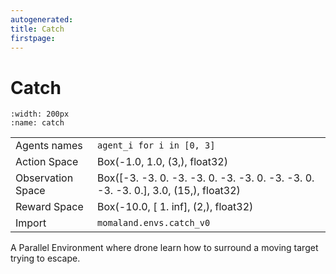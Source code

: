 ```yaml
---
autogenerated:
title: Catch
firstpage:
---
```


# Catch
```{figure} ../_static/gifs/catch.gif
:width: 200px
:name: catch
```
|   |   |
|---|---|
| Agents names | `agent_i for i in [0, 3]` |
| Action Space | Box(-1.0, 1.0, (3,), float32) |
| Observation Space | Box([-3. -3.  0. -3. -3.  0. -3. -3.  0. -3. -3.  0. -3. -3.  0.], 3.0, (15,), float32) |
| Reward Space | Box(-10.0, [ 1. inf], (2,), float32) |
| Import | `momaland.envs.catch_v0` |

A Parallel Environment where drone learn how to surround a moving target trying to escape.
